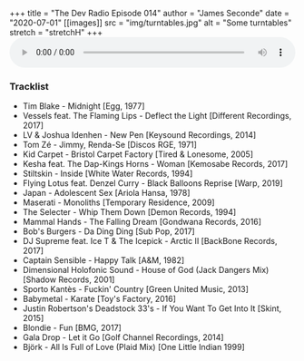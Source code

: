 +++
title = "The Dev Radio Episode 014"
author = "James Seconde"
date = "2020-07-01"
[[images]]
  src = "img/turntables.jpg"
  alt = "Some turntables"
  stretch = "stretchH"
+++
<AUDIO
    style="width:100%;"
    controls
    src="https://devtheatre.s3-eu-west-1.amazonaws.com/The+Dev+Radio+014.mp3">
    Your browser does not support the
    <code>audio</code> element.
</AUDIO>

### Tracklist

* Tim Blake - Midnight [Egg, 1977]
* Vessels feat. The Flaming Lips - Deflect the Light [Different Recordings, 2017]
* LV & Joshua Idenhen - New Pen [Keysound Recordings, 2014]
* Tom Zé - Jimmy, Renda-Se [Discos RGE, 1971]
* Kid Carpet - Bristol Carpet Factory [Tired & Lonesome, 2005]
* Kesha feat. The Dap-Kings Horns - Woman [Kemosabe Records, 2017]
* Stiltskin - Inside [White Water Records, 1994]
* Flying Lotus feat. Denzel Curry - Black Balloons Reprise [Warp, 2019]
* Japan - Adolescent Sex [Ariola Hansa, 1978]
* Maserati - Monoliths [Temporary Residence, 2009]
* The Selecter - Whip Them Down [Demon Records, 1994]
* Mammal Hands - The Falling Dream [Gondwana Records, 2016]
* Bob's Burgers - Da Ding Ding [Sub Pop, 2017]
* DJ Supreme feat. Ice T & The Icepick  - Arctic II [BackBone Records, 2017]
* Captain Sensible - Happy Talk [A&M, 1982]
* Dimensional Holofonic Sound - House of God (Jack Dangers Mix) [Shadow Records, 2001]
* Sporto Kantès - Fuckin' Country [Green United Music, 2013]
* Babymetal - Karate [Toy's Factory, 2016]
* Justin Robertson's Deadstock 33's - If You Want To Get Into It [Skint, 2015]
* Blondie - Fun [BMG, 2017]
* Gala Drop - Let it Go [Golf Channel Recordings, 2014]
* Björk - All Is Full of Love (Plaid Mix) [One Little Indian 1999]
